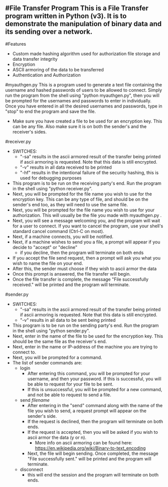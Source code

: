 #File Transfer Program
This is a File Transfer program written in Python (v3). It is to demonstrate the manipulation of binary data and its sending over a network. 
---------------------------------------------------------------------------------------------------------------------------------------
#Features
- Custom made hashing algorithm used for authorization file storage and data transfer integrity
- Encryption
- ASCII armoring of the data to be transferred
- Authentication and Authorization

#myauthgen.py
This is a program used to generate a text file containing the username and hashed passwords of users to be allowed to connect.
Simply run the program from the shell using "python myauthgen.py", then you will be prompted for the usernames and passwords to enter in individually.
Once you have entered in all the desired usernames and passwords, type in "stop" to end the program and save the file.

- Make sure you have created a file to be used for an encryption key. This can be any file. Also make sure it is on both the sender's and the receiver's sides.

#receiver.py
- SWITCHES:
  - "-sa" results in the ascii armored result of the transfer being printed if ascii armoring is requested. Note that this data is still encrypted.
  - "-v" results in all data received to be printed
  - "-hf" results in the intentional failure of the security hashing, this is used for debugging purposes
- This program is to be run on the receiving party's end. Run the program in the shell using "python receiver.py".
- Next, you will be prompted for the file name you wish to use for the encryption key. This can be any type of file, and should be on the sender's end too, as they will need to use the same file.
- Next, you will be prompted for the file name you wish to use for your authorization. This will usually be the file you made with myauthgen.py .
- Next, you will see a message welcoming you, and the program will wait for a user to connect. If you want to cancel the program, use your shell's standard cancel command (Ctrl-C on most).
- Next, if a machine connects, you will be notified.
- Next, if a machine wishes to send you a file, a prompt will appear if you decide to "accept" or "decline"
  - if you decline, then the program will terminate on both ends
- If you accept the file send request, then a prompt will ask you what you wish to name the file on your end.
- After this, the sender must choose if they wish to ascii armor the data
- Once this prompt is answered, the file transfer will begin.
- Once the file transfer is complete, the message "File successfully received." will be printed and the program will terminate.


#sender.py
- SWITCHES:
  - "-sa" results in the ascii armored result of the transfer being printed if ascii armoring is requested. Note that this data is still encrypted.
  - "-v"  results in all data to be sent being printed
- This program is to be run on the sending party's end. Run the program in the shell using "python sender.py".
- Next, enter in the name of the file to be used for the encryption key. This should be the same file as the receiver's end.
- Next, enter in the name or IP-address of the machine you are trying to connect to. 
- Next, you will be prompted for a command.
- The list of sender commands are:
  - login
    - After entering this command, you will be prompted for your username, and then your password.
      If this is successful, you will be able to request for your file to be sent. 
    - If this is unsuccessful, you will be prompted for a new command, and not be able to request to send a file.
  - send _filename_
    - After entering in the "send" command along with the name of the file you wish to send, a request prompt will appear on the sender's side.
    - If the request is declined, then the program will terminate on both ends.
    - If the request is accepted, then you will be asked if you wish to ascii armor the data (y or n). 
      - More info on ascii armoring can be found here: https://en.wikipedia.org/wiki/Binary-to-text_encoding
    - Next, the file will begin sending. Once completed, the message "File successfully sent." will be printed and the program will terminate.
  - disconnect
    - this will end the session and the program will terminate on both ends.
